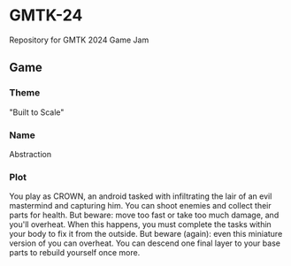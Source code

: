 # GMTK-24
Repository for GMTK 2024 Game Jam

## Game
### Theme
"Built to Scale"
### Name
Abstraction
### Plot
You play as CROWN, an android tasked with infiltrating the lair of an evil mastermind and capturing him. You can shoot enemies and collect their parts for health. But beware: move too fast or take too much damage, and you'll overheat. When this happens, you must complete the tasks within your body to fix it from the outside. But beware (again): even this miniature version of you can overheat. You can descend one final layer to your base parts to rebuild yourself once more. 